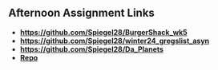 ## Afternoon Assignment Links

* **https://github.com/Spiegel28/BurgerShack_wk5**
* **https://github.com/Spiegel28/winter24_gregslist_asyn**
* **https://github.com/Spiegel28/Da_Planets**
* **[Repo](https://github.com/Spiegel28/<ASSIGNMENT_REPO>)**
